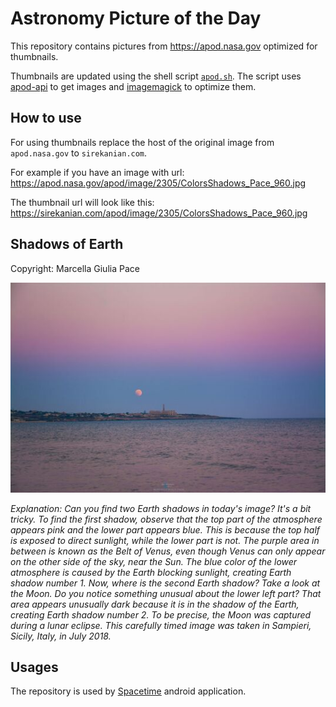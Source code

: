 # Astronomy Picture of the Day

This repository contains pictures from https://apod.nasa.gov optimized for thumbnails.

Thumbnails are updated using the shell script [`apod.sh`](apod.sh). The script
uses [apod-api](https://github.com/nasa/apod-api) to get images and [imagemagick](https://imagemagick.org) to
optimize them.

## How to use

For using thumbnails replace the host of the original image from `apod.nasa.gov` to `sirekanian.com`.

For example if you have an image with url:<br>
https://apod.nasa.gov/apod/image/2305/ColorsShadows_Pace_960.jpg

The thumbnail url will look like this:<br>
https://sirekanian.com/apod/image/2305/ColorsShadows_Pace_960.jpg

## Shadows of Earth

Copyright: Marcella Giulia Pace

[![the picture of the day][1]][2]

_Explanation: Can you find two Earth shadows in today's image? It's a bit tricky. To find the first shadow, observe that the top part of the atmosphere appears pink and the lower part appears blue.  This is because the top half is exposed to direct sunlight, while the lower part is not. The purple area in between is known as the Belt of Venus, even though Venus can only appear on the other side of the sky, near the Sun. The blue color of the lower atmosphere is caused by the Earth blocking sunlight, creating Earth shadow number 1. Now, where is the second Earth shadow?  Take a look at the Moon.  Do you notice something unusual about the lower left part? That area appears unusually dark because it is in the shadow of the Earth, creating Earth shadow number 2. To be precise, the Moon was captured during a  lunar eclipse.  This carefully timed image was taken in Sampieri, Sicily, Italy, in July 2018._

## Usages

The repository is used by [Spacetime][3] android application.

[1]: image/2305/ColorsShadows_Pace_960.jpg

[2]: https://apod.nasa.gov/apod/image/2305/ColorsShadows_Pace_960.jpg

[3]: https://github.com/sirekanian/spacetime
